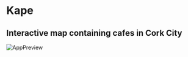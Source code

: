 # Kape
Interactive map containing cafes in Cork City
---
![AppPreview](https://raw.githubusercontent.com/adrianlamug/Kape/main/kape/public/preview.png?token=AKU5U4EEF6H2GKU4DII3CBTAJBRRG)
